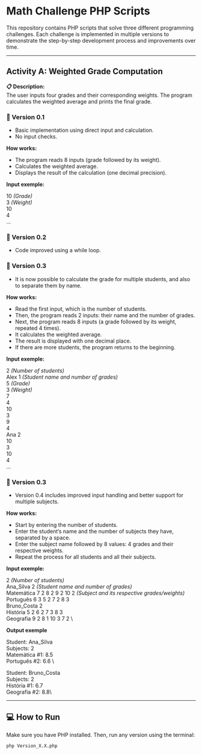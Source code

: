# Math Challenge PHP Scripts

This repository contains PHP scripts that solve three different programming challenges. Each challenge is implemented in multiple versions to demonstrate the step-by-step development process and improvements over time.

---

## Activity A: Weighted Grade Computation

**📋 Description:**  
The user inputs four grades and their corresponding weights. The program calculates the weighted average and prints the final grade.

### 🔹 Version 0.1
- Basic implementation using direct input and calculation.
- No input checks.

**How works:**
- The program reads 8 inputs (grade followed by its weight).
- Calculates the weighted average.
- Displays the result of the calculation (one decimal precision).

**Input exemple:**

10 *(Grade)*\
3 *(Weight)*\
10\
4\
...

### 🔹 Version 0.2
- Code improved using a while loop.

### 🔹 Version 0.3
- It is now possible to calculate the grade for multiple students, and also to separate them by name.

**How works:**
- Read the first input, which is the number of students.
- Then, the program reads 2 inputs: their name and the number of grades.
- Next, the program reads 8 inputs (a grade followed by its weight, repeated 4 times).
- It calculates the weighted average.
- The result is displayed with one decimal place.
- If there are more students, the program returns to the beginning.

**Input exemple:**

2 *(Number of students)*\
Alex 1 *(Student name and number of grades)*\
5 *(Grade)*\
3 *(Weight)*\
7\
4\
10\
3\
9\
4\
Ana 2\
10\
3\
10\
4\
...

### 🔹 Version 0.3
- Version 0.4 includes improved input handling and better support for multiple subjects.

**How works:**
- Start by entering the number of students.
- Enter the student’s name and the number of subjects they have, separated by a space.
- Enter the subject name followed by 8 values: 4 grades and their respective weights.
- Repeat the process for all students and all their subjects.

**Input exemple:**

2 *(Number of students)*\
Ana_Silva 2 *(Student name and number of grades)*\
Matemática 7 2 8 2 9 2 10 2 *(Subject and its respective grades/weights)*\
Português 6 3 5 2 7 2 8 3\
Bruno_Costa 2\
História 5 2 6 2 7 3 8 3\
Geografia 9 2 8 1 10 3 7 2 \
 
**Output exemple**
 
Student: Ana_Silva \
Subjects: 2\
Matemática #1: 8.5\
Português #2: 6.6 \
 
Student: Bruno_Costa \
Subjects: 2\
História #1: 6.7\
Geografia #2: 8.8\

---

## 💻 How to Run

Make sure you have PHP installed. Then, run any version using the terminal:

```bash
php Version_X.X.php
